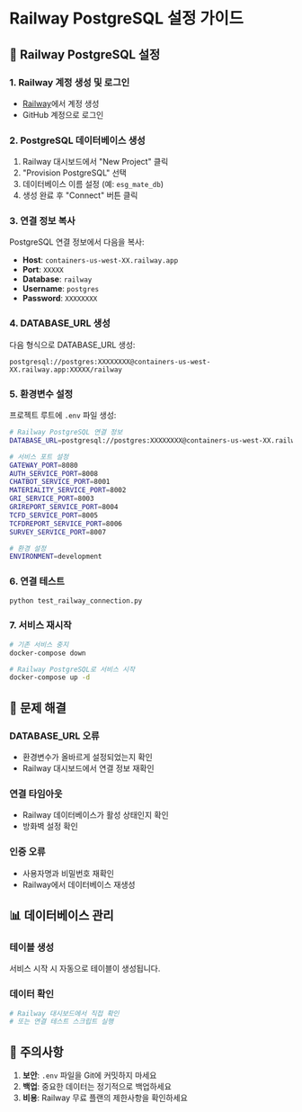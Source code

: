 # Railway PostgreSQL 설정 가이드

## 🚀 Railway PostgreSQL 설정

### 1. Railway 계정 생성 및 로그인
- [Railway](https://railway.app/)에서 계정 생성
- GitHub 계정으로 로그인

### 2. PostgreSQL 데이터베이스 생성
1. Railway 대시보드에서 "New Project" 클릭
2. "Provision PostgreSQL" 선택
3. 데이터베이스 이름 설정 (예: `esg_mate_db`)
4. 생성 완료 후 "Connect" 버튼 클릭

### 3. 연결 정보 복사
PostgreSQL 연결 정보에서 다음을 복사:
- **Host**: `containers-us-west-XX.railway.app`
- **Port**: `XXXXX`
- **Database**: `railway`
- **Username**: `postgres`
- **Password**: `XXXXXXXX`

### 4. DATABASE_URL 생성
다음 형식으로 DATABASE_URL 생성:
```
postgresql://postgres:XXXXXXXX@containers-us-west-XX.railway.app:XXXXX/railway
```

### 5. 환경변수 설정
프로젝트 루트에 `.env` 파일 생성:
```bash
# Railway PostgreSQL 연결 정보
DATABASE_URL=postgresql://postgres:XXXXXXXX@containers-us-west-XX.railway.app:XXXXX/railway

# 서비스 포트 설정
GATEWAY_PORT=8080
AUTH_SERVICE_PORT=8008
CHATBOT_SERVICE_PORT=8001
MATERIALITY_SERVICE_PORT=8002
GRI_SERVICE_PORT=8003
GRIREPORT_SERVICE_PORT=8004
TCFD_SERVICE_PORT=8005
TCFDREPORT_SERVICE_PORT=8006
SURVEY_SERVICE_PORT=8007

# 환경 설정
ENVIRONMENT=development
```

### 6. 연결 테스트
```bash
python test_railway_connection.py
```

### 7. 서비스 재시작
```bash
# 기존 서비스 중지
docker-compose down

# Railway PostgreSQL로 서비스 시작
docker-compose up -d
```

## 🔧 문제 해결

### DATABASE_URL 오류
- 환경변수가 올바르게 설정되었는지 확인
- Railway 대시보드에서 연결 정보 재확인

### 연결 타임아웃
- Railway 데이터베이스가 활성 상태인지 확인
- 방화벽 설정 확인

### 인증 오류
- 사용자명과 비밀번호 재확인
- Railway에서 데이터베이스 재생성

## 📊 데이터베이스 관리

### 테이블 생성
서비스 시작 시 자동으로 테이블이 생성됩니다.

### 데이터 확인
```bash
# Railway 대시보드에서 직접 확인
# 또는 연결 테스트 스크립트 실행
```

## 🚨 주의사항

1. **보안**: `.env` 파일을 Git에 커밋하지 마세요
2. **백업**: 중요한 데이터는 정기적으로 백업하세요
3. **비용**: Railway 무료 플랜의 제한사항을 확인하세요
